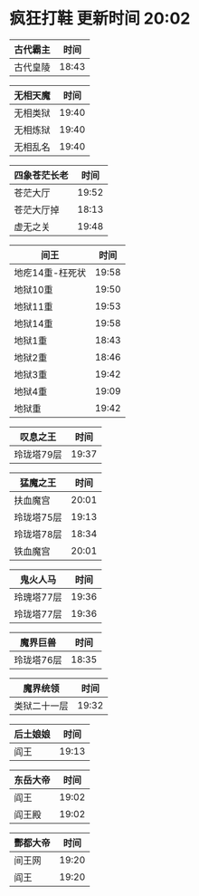 # 疯狂打鞋 更新时间 20:02

| 古代霸主   | 时间    |
|--------|-------|
| 古代皇陵 | 18:43 |

| 无相天魔   | 时间    |
|--------|-------|
| 无相类狱 | 19:40 |
| 无相炼狱 | 19:40 |
| 无相乱名 | 19:40 |

| 四象苍茫长老   | 时间    |
|--------|-------|
| 苍茫大厅 | 19:52 |
| 苍茫大厅掉 | 18:13 |
| 虚无之关 | 19:48 |

| 间王   | 时间    |
|--------|-------|
| 地疙14重-枉死状 | 19:58 |
| 地狱10重 | 19:50 |
| 地狱11重 | 19:53 |
| 地狱14重 | 19:58 |
| 地狱1重 | 18:43 |
| 地狱2重 | 18:46 |
| 地狱3重 | 19:42 |
| 地狱4重 | 19:09 |
| 地狱重 | 19:42 |

| 叹息之王   | 时间    |
|--------|-------|
| 玲珑塔79层 | 19:37 |

| 猛魔之王   | 时间    |
|--------|-------|
| 扶血魔宫 | 20:01 |
| 玲珑塔75层 | 19:13 |
| 玲珑塔78层 | 18:34 |
| 铁血魔宫 | 20:01 |

| 鬼火人马   | 时间    |
|--------|-------|
| 玲瑰塔77层 | 19:36 |
| 玲珑塔77层 | 19:36 |

| 魔界巨兽   | 时间    |
|--------|-------|
| 玲珑塔76层 | 18:35 |

| 魔界统领   | 时间    |
|--------|-------|
| 类狱二十一层 | 19:32 |

| 后土娘娘   | 时间    |
|--------|-------|
| 阎王 | 19:13 |

| 东岳大帝   | 时间    |
|--------|-------|
| 阎王 | 19:02 |
| 阎王殿 | 19:02 |

| 酆都大帝   | 时间    |
|--------|-------|
| 间王网 | 19:20 |
| 阎王 | 19:20 |